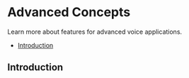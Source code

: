 # Advanced Concepts

Learn more about features for advanced voice applications.

* [Introduction](#introduction)

## Introduction

<!--[metadata]: {
                "description": "Learn more about features for advanced voice applications.",
		        "route": "advanced-concepts"
                }-->
